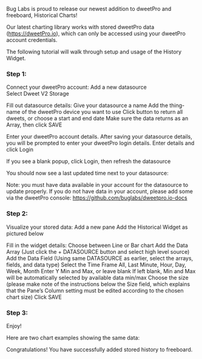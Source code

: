 Bug Labs is proud to release our newest addition to dweetPro and freeboard, Historical Charts!

Our latest charting library works with stored dweetPro data (https://dweetPro.io), which can only be accessed using your dweetPro account credentials.

The following tutorial will walk through setup and usage of the History Widget.

### Step 1:

Connect your dweetPro account:
Add a new datasource \
Select Dweet V2 Storage


Fill out datasource details:
Give your datasource a name
Add the thing-name of the dweetPro device you want to use
Click button to return all dweets, or choose a start and end date
Make sure the data returns as an Array, then click SAVE
	

Enter your dweetPro account details.
After saving your datasource details, you will be prompted to enter your dweetPro login details. Enter details and click Login



If you see a blank popup, click Login, then refresh the datasource


You should now see a last updated time next to your datasource:


Note: you must have data available in your account for the datasource to update properly.  If you do not have data in your account, please add some via the dweetPro console:  https://github.com/buglabs/dweetpro.io-docs


### Step 2: 

Visualize your stored data:
Add a new pane
Add the Historical Widget as pictured below



Fill in the widget details:
Choose between Line or Bar chart
Add the Data Array (Just click the + DATASOURCE button and select high level source)
Add the Data Field (Using same DATASOURCE as earlier, select the arrays, fields, and data type) 
Select the Time Frame
All, Last Minute, Hour, Day, Week, Month
Enter Y Min and Max, or leave blank
If left blank, Min and Max will be automatically selected by available data min/max
Choose the size (please make note of the instructions below the Size field, which explains that the Pane’s Column setting must be edited according to the chosen chart size)
Click SAVE






### Step 3: 

Enjoy! 

Here are two chart examples showing the same data:


   


Congratulations!  You have successfully added stored history to freeboard.
